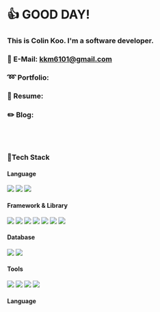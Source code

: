 :+1: GOOD DAY!
==============
### This is Colin Koo. I'm a software developer. 
### :e-mail: E-Mail: kkm6101@gmail.com
### :loop: Portfolio:
### :telescope: Resume:
### :pencil2: Blog:  
<br><br/>  
### :running:Tech Stack
#### Language
<img src="https://img.shields.io/badge/Javascript-FFE500?style=flat-square&logo=JavaScript&logoColor=black"/> <img src="https://img.shields.io/badge/HTML-E34F26?style=flat-square&logo=HTML5&logoColor=white"/> <img src="https://img.shields.io/badge/CSS-1572B6?style=flat-square&logo=CSS3&logoColor=white"/>
#### Framework & Library
<img src="https://img.shields.io/badge/Node.js-339933?style=flat-square&logo=Node.js&logoColor=white"/> <img src="https://img.shields.io/badge/Express-000000?style=flat-square&logo=Express&logoColor=white"/> <img src="https://img.shields.io/badge/React-61DAFB?style=flat-square&logo=React&logoColor=black"/> <img src="https://img.shields.io/badge/styled-components-DB7093?style=flat-square&logo=styled-componenets&logoColor=black"/> <img src="https://img.shields.io/badge/Redux-764ABC?style=flat-square&logo=Redux&logoColor=black"/> <img src="https://img.shields.io/badge/Vercel-000000?style=flat-square&logo=Vercel&logoColor=white"/> <img src="https://img.shields.io/badge/MongoDB-47A248?style=flat-square&logo=MongoDB&logoColor=black"/>
#### Database
<img src="https://img.shields.io/badge/MySQL-4479A1?style=flat-square&logo=MySQL&logoColor=black"/> <img src="https://img.shields.io/badge/Amazon AWS-232F3E?style=flat-square&logo=Amazon AWS&logoColor=white"/>
#### Tools
<img src="https://img.shields.io/badge/Git-212121?style=flat-square&logo=Git&logoColor=white"/> <img src="https://img.shields.io/badge/Figma-F24E1E?style=flat-square&logo=Figma&logoColor=white"/> <img src="https://img.shields.io/badge/GitHub-222222?style=flat-square&logo=GitHub&logoColor=white"/> <img src="https://img.shields.io/badge/Notion-000000?style=flat-square&logo=Notion&logoColor=white"/>
#### Language

